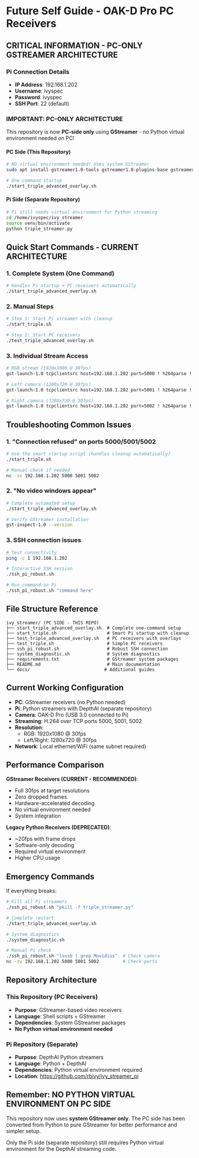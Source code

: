 # Future Self Guide - OAK-D Pro PC Receivers

## CRITICAL INFORMATION - PC-ONLY GSTREAMER ARCHITECTURE

### Pi Connection Details
- **IP Address**: 192.168.1.202
- **Username**: ivyspec
- **Password**: ivyspec
- **SSH Port**: 22 (default)

### IMPORTANT: PC-ONLY ARCHITECTURE

This repository is now **PC-side only** using **GStreamer** - no Python virtual environment needed on PC!

#### PC Side (This Repository)
```bash
# NO virtual environment needed! Uses system GStreamer
sudo apt install gstreamer1.0-tools gstreamer1.0-plugins-base gstreamer1.0-plugins-good gstreamer1.0-plugins-bad

# One command startup
./start_triple_advanced_overlay.sh
```

#### Pi Side (Separate Repository)
```bash
# Pi still needs virtual environment for Python streaming
cd /home/ivyspec/ivy_streamer
source venv/bin/activate
python triple_streamer.py
```

## Quick Start Commands - CURRENT ARCHITECTURE

### 1. Complete System (One Command)
```bash
# Handles Pi startup + PC receivers automatically
./start_triple_advanced_overlay.sh
```

### 2. Manual Steps
```bash
# Step 1: Start Pi streamer with cleanup
./start_triple.sh

# Step 2: Start PC receivers
./test_triple_advanced_overlay.sh
```

### 3. Individual Stream Access
```bash
# RGB stream (1920x1080 @ 30fps)
gst-launch-1.0 tcpclientsrc host=192.168.1.202 port=5000 ! h264parse ! avdec_h264 ! videoconvert ! autovideosink sync=false

# Left camera (1280x720 @ 30fps)
gst-launch-1.0 tcpclientsrc host=192.168.1.202 port=5001 ! h264parse ! avdec_h264 ! videoconvert ! autovideosink sync=false

# Right camera (1280x720 @ 30fps)
gst-launch-1.0 tcpclientsrc host=192.168.1.202 port=5002 ! h264parse ! avdec_h264 ! videoconvert ! autovideosink sync=false
```

## Troubleshooting Common Issues

### 1. "Connection refused" on ports 5000/5001/5002
```bash
# Use the smart startup script (handles cleanup automatically)
./start_triple.sh

# Manual check if needed
nc -zv 192.168.1.202 5000 5001 5002
```

### 2. "No video windows appear"
```bash
# Complete automated setup
./start_triple_advanced_overlay.sh

# Verify GStreamer installation
gst-inspect-1.0 --version
```

### 3. SSH connection issues
```bash
# Test connectivity
ping -c 1 192.168.1.202

# Interactive SSH session
./ssh_pi_robust.sh

# Run command on Pi
./ssh_pi_robust.sh "command here"
```

## File Structure Reference

```
ivy_streamer/ (PC SIDE - THIS REPO)
├── start_triple_advanced_overlay.sh  # Complete one-command setup
├── start_triple.sh                   # Smart Pi startup with cleanup
├── test_triple_advanced_overlay.sh   # PC receivers with overlays
├── test_triple.sh                    # Simple PC receivers
├── ssh_pi_robust.sh                  # Robust SSH connection
├── system_diagnostic.sh              # System diagnostics
├── requirements.txt                  # GStreamer system packages
├── README.md                         # Main documentation
└── docs/                            # Additional guides
```

## Current Working Configuration

- **PC**: GStreamer receivers (no Python needed)
- **Pi**: Python streamers with DepthAI (separate repository)
- **Camera**: OAK-D Pro (USB 3.0 connected to Pi)
- **Streaming**: H.264 over TCP ports 5000, 5001, 5002
- **Resolution**:
  - RGB: 1920x1080 @ 30fps
  - Left/Right: 1280x720 @ 30fps
- **Network**: Local ethernet/WiFi (same subnet required)

## Performance Comparison

**GStreamer Receivers (CURRENT - RECOMMENDED)**:
- Full 30fps at target resolutions
- Zero dropped frames
- Hardware-accelerated decoding
- No virtual environment needed
- System integration

**Legacy Python Receivers (DEPRECATED)**:
- ~20fps with frame drops
- Software-only decoding
- Required virtual environment
- Higher CPU usage

## Emergency Commands

If everything breaks:

```bash
# Kill all Pi streamers
./ssh_pi_robust.sh "pkill -f triple_streamer.py"

# Complete restart
./start_triple_advanced_overlay.sh

# System diagnostics
./system_diagnostic.sh

# Manual Pi check
./ssh_pi_robust.sh "lsusb | grep Movidius"  # Check camera
nc -zv 192.168.1.202 5000 5001 5002         # Check ports
```

## Repository Architecture

### This Repository (PC Receivers)
- **Purpose**: GStreamer-based video receivers
- **Language**: Shell scripts + GStreamer
- **Dependencies**: System GStreamer packages
- **No Python virtual environment needed**

### Pi Repository (Separate)
- **Purpose**: DepthAI Python streamers
- **Language**: Python + DepthAI
- **Dependencies**: Python virtual environment required
- **Location**: https://github.com/rbivy/ivy_streamer_pi

## Remember: NO PYTHON VIRTUAL ENVIRONMENT ON PC SIDE

This repository now uses **system GStreamer only**. The PC side has been converted from Python to pure GStreamer for better performance and simpler setup.

Only the Pi side (separate repository) still requires Python virtual environment for the DepthAI streaming code.